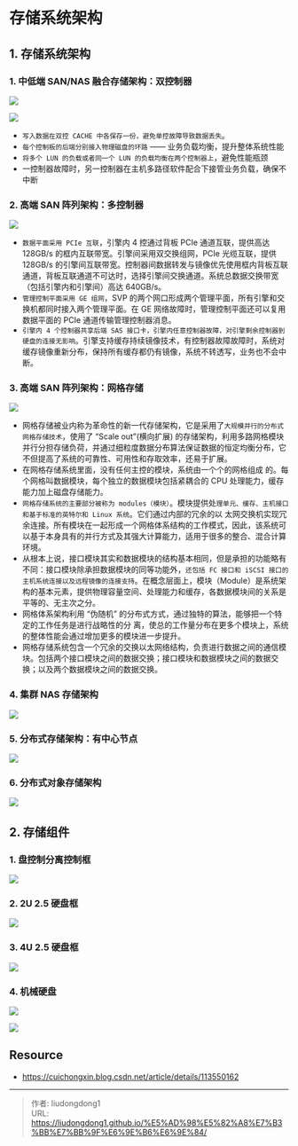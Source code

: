 # 存储系统架构


## 1. 存储系统架构

### 1. 中低端 SAN/NAS 融合存储架构：双控制器

![](https://lddpicture.oss-cn-beijing.aliyuncs.com/picture/image-20220409133029764.png)

![](https://lddpicture.oss-cn-beijing.aliyuncs.com/picture/image-20220409133343520.png)

- `写入数据在双控 CACHE 中各保存一份，避免单控故障导致数据丢失`。
- `每个控制板的后端分别接入物理磁盘的环路` —— 业务负载均衡，提升整体系统性能
- `将多个 LUN 的负载或者同一个 LUN 的负载均衡在两个控制器上`，避免性能瓶颈
- 一控制器故障时，另一控制器在主机多路径软件配合下接管业务负载，确保不中断

### 2. 高端 SAN 阵列架构：多控制器

![](https://lddpicture.oss-cn-beijing.aliyuncs.com/picture/image-20220409133504379.png)

- `数据平面采用 PCIe 互联`，引擎内 4 控通过背板 PCIe 通道互联，提供高达 128GB/s 的框内互联带宽。引擎间采用双交换组网，PCIe 光缆互联，提供 128GB/s 的引擎间互联带宽。控制器间数据转发与镜像优先使用框内背板互联通道，背板互联通道不可达时，选择引擎间交换通道。系统总数据交换带宽（包括引擎内和引擎间）高达 640GB/s。
- `管理控制平面采用 GE 组网`，SVP 的两个网口形成两个管理平面，所有引擎和交换机都同时接入两个管理平面。在 GE 网络故障时，管理控制平面还可以复用数据平面的 PCIe 通道传输管理控制器消息。
- `引擎内 4 个控制器共享后端 SAS 接口卡，引擎内任意控制器故障，对引擎剩余控制器到硬盘的连接无影响`。引擎支持缓存持续镜像技术，有控制器故障故障时，系统对缓存镜像重新分布，保持所有缓存都仍有镜像，系统不转透写，业务也不会中断。

### 3. 高端 SAN 阵列架构：网格存储

![](https://lddpicture.oss-cn-beijing.aliyuncs.com/picture/image-20220409133649079.png)

- 网格存储被业内称为革命性的新一代存储架构，它是采用了`大规模并行的分布式网格存储技术`，使用了 “Scale out”(横向扩展) 的存储架构，利用多路网格模块并行分担存储负荷，并通过细粒度数据分布算法保证数据的恒定均衡分布，它不但提高了系统的可靠性、可用性和存取效率，还易于扩展。
- 在网格存储系统里面，没有任何主控的模块，系统由一个个的网格组成 的。每个网格叫数据模块，每个独立的数据模块包括紧耦合的 CPU 处理能力，缓存能力加上磁盘存储能力。
- `网格存储系统的主要部分被称为 modules（模块）`。模块提供处`理单元、缓存、主机接口和基于标准的英特尔和 Linux 系统`。它们通过内部的冗余的以 太网交换机实现冗余连接。所有模块在一起形成一个网格体系结构的工作模式，因此，该系统可以基于本身具有的并行方式及其强大计算能力，适用于很多的整合、混合计算环境。
- 从根本上说，接口模块其实和数据模块的结构基本相同，但是承担的功能略有不同：接口模块除承担数据模块的同等功能外，`还包括 FC 接口和 iSCSI 接口的主机系统连接以及远程镜像的连接支持`。在概念层面上，模块（Module）是系统架构的基本元素，提供物理容量空间、处理能力和缓存，各数据模块间的关系是平等的、无主次之分。
- 网格体系架构利用 “伪随机” 的分布式方式，通过独特的算法，能够把一个特定的工作任务是进行战略性的分 离，使总的工作量分布在更多个模块上，系统的整体性能会通过增加更多的模块进一步提升。
- 网格存储系统包含一个冗余的交换以太网络结构，负责进行数据之间的通信模块。包括两个接口模块之间的数据交换；接口模块和数据模块之间的数据交换；以及两个数据模块之间的数据交换。

### 4. 集群 NAS 存储架构

![](https://lddpicture.oss-cn-beijing.aliyuncs.com/picture/image-20220409133839686.png)

### 5. 分布式存储架构：有中心节点

![](https://lddpicture.oss-cn-beijing.aliyuncs.com/picture/image-20220409133935708.png)

### 6. 分布式对象存储架构

![](https://lddpicture.oss-cn-beijing.aliyuncs.com/picture/image-20220409134011184.png)

## 2. 存储组件

### 1. 盘控制分离控制框

![](https://lddpicture.oss-cn-beijing.aliyuncs.com/picture/image-20220409134149249.png)



### 2.  2U 2.5 硬盘框

![](https://lddpicture.oss-cn-beijing.aliyuncs.com/picture/image-20220409134238917.png)

### 3. 4U 2.5 硬盘框

![](https://lddpicture.oss-cn-beijing.aliyuncs.com/picture/image-20220409134305367.png)

### 4. 机械硬盘

![](https://lddpicture.oss-cn-beijing.aliyuncs.com/picture/image-20220409134455485.png)

![](https://lddpicture.oss-cn-beijing.aliyuncs.com/picture/image-20220409134657767.png)

## Resource

- https://cuichongxin.blog.csdn.net/article/details/113550162


---

> 作者: liudongdong1  
> URL: https://liudongdong1.github.io/%E5%AD%98%E5%82%A8%E7%B3%BB%E7%BB%9F%E6%9E%B6%E6%9E%84/  

